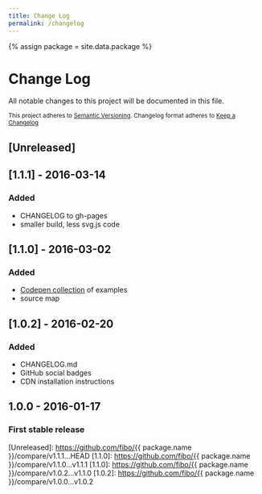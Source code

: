 ```yaml
---
title: Change Log
permalink: /changelog
---
```


{% assign package = site.data.package %}

# Change Log

All notable changes to this project will be documented in this file.

<sub>This project adheres to [Semantic Versioning](http://semver.org/).
Changelog format adheres to [Keep a Changelog](http://keepachangelog.com/)</sub>

## [Unreleased]

## [1.1.1] - 2016-03-14
### Added
- CHANGELOG to gh-pages
- smaller build, less svg.js code

## [1.1.0] - 2016-03-02
### Added
- [Codepen collection](http://codepen.io/collection/DojWVW/) of examples
- source map

## [1.0.2] - 2016-02-20
### Added
- CHANGELOG.md
- GitHub social badges
- CDN installation instructions

## **1.0.0** - 2016-01-17
### First stable release

[Unreleased]: https://github.com/fibo/{{ package.name }}/compare/v1.1.1...HEAD
[1.1.0]: https://github.com/fibo/{{ package.name }}/compare/v1.1.0...v1.1.1
[1.1.0]: https://github.com/fibo/{{ package.name }}/compare/v1.0.2...v1.1.0
[1.0.2]: https://github.com/fibo/{{ package.name }}/compare/v1.0.0...v1.0.2

